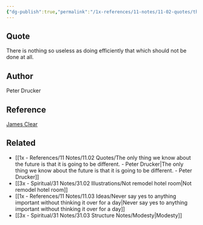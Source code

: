 ```yaml
---
{"dg-publish":true,"permalink":"/1x-references/11-notes/11-02-quotes/there-is-nothing-so-useless-as-doing-efficiently-that-which-should-not-be-done-at-all-peter-drucker/","title":"There is nothing so useless as doing efficiently that which should not be done at all - Peter Drucker","created":"2024-03-24T12:19:15.291+03:00","updated":"2024-03-24T12:19:15.291+03:00"}
---
```



## Quote
There is nothing so useless as doing efficiently that which should not be done at all.

## Author
Peter Drucker

## Reference
[James Clear](https://jamesclear.com/saying-no)

## Related
- [[1x - References/11 Notes/11.02 Quotes/The only thing we know about the future is that it is going to be different. - Peter Drucker\|The only thing we know about the future is that it is going to be different. - Peter Drucker]]
- [[3x - Spiritual/31 Notes/31.02 Illustrations/Not remodel hotel room\|Not remodel hotel room]]
- [[1x - References/11 Notes/11.03 Ideas/Never say yes to anything important without thinking it over for a day\|Never say yes to anything important without thinking it over for a day]]
- [[3x - Spiritual/31 Notes/31.03 Structure Notes/Modesty\|Modesty]]